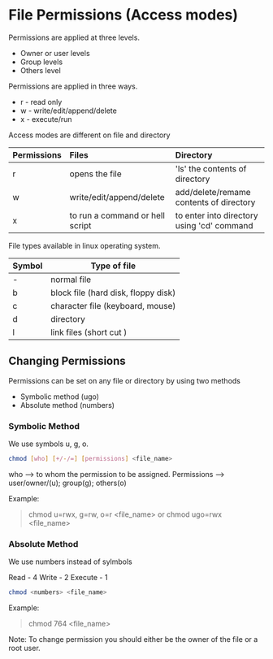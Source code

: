 # File Permissions (Access modes)

Permissions are applied at three levels.

- Owner or user levels
- Group levels
- Others level

Permissions are applied in three ways.

- r - read only
- w - write/edit/append/delete
- x - execute/run

Access modes are different on file and directory

| Permissions | Files | Directory |
| :---------- | :---- | :-------- |
| r | opens the file | 'ls' the contents of directory |
| w | write/edit/append/delete | add/delete/remame contents of directory |
| x | to run a command or hell script | to enter into directory using 'cd' command |

File types available in linux operating system.

| Symbol | Type of file |
| ------ | ------------ |
| - | normal file |
| b | block file (hard disk, floppy disk) |
| c | character file (keyboard, mouse) |
| d | directory |
| l | link files (short cut ) |

## Changing Permissions

Permissions can be set on any file or directory by using two methods

- Symbolic method (ugo)
- Absolute method (numbers)

### Symbolic Method

We use symbols u, g, o.

```sh
chmod [who] [+/-/=] [permissions] <file_name>
```

who --> to whom the permission to be assigned.
Permissions --> user/owner/(u); group(g); others(o)

Example:
> chmod u=rwx, g=rw, o=r <file_name>
or
> chmod ugo=rwx <file_name>

### Absolute Method

We use numbers instead of sylmbols

Read    - 4
Write   - 2
Execute - 1

```sh
chmod <numbers> <file_name>
```

Example:
> chmod 764 <file_name>

Note: To change permission you should either be the owner of the file or a root user.
